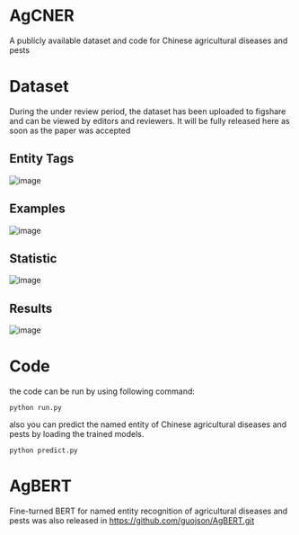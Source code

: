 # AgCNER
A publicly available dataset and code for Chinese agricultural diseases and pests
# Dataset
During the under review period, the dataset has been uploaded to figshare and can be viewed by editors and reviewers. It
will be fully released here as soon as the paper was accepted
## Entity Tags
![image](https://github.com/guojson/AgCNER/assets/44044833/c5f3e4cb-dc6e-472d-acb9-f4fd34febb39)
## Examples
![image](https://github.com/guojson/AgCNER/assets/44044833/e5574498-c9cc-4b41-9026-f04b17c093cc)
## Statistic
![image](https://github.com/guojson/AgCNER/assets/44044833/00f240c6-e8c1-47ce-bd32-373a463550e6)

## Results
![image](https://github.com/guojson/AgCNER/assets/44044833/aaf5285a-c19a-4ace-8ea4-1dc8c758708f)

# Code
the code can be run by using following command:
```
python run.py
```
also you can predict the named  entity of Chinese agricultural diseases and pests  by loading the trained models.
```
python predict.py
```
# AgBERT
Fine-turned BERT for named entity recognition of agricultural diseases and pests was also released in https://github.com/guojson/AgBERT.git
